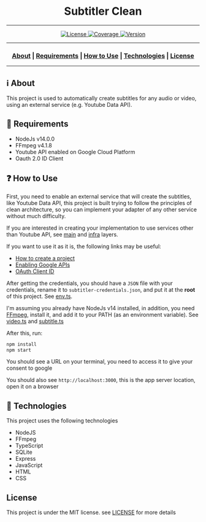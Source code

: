 <h1 align="center">Subtitler Clean</h1>

---

<p align="center">
  <a href="LICENSE">
    <img alt="License" src="https://img.shields.io/badge/license-MIT-%23F8952D">
  </a>
  <a href="#">
    <img alt="Coverage" src="https://img.shields.io/badge/coverage-100%25-brightgreen">
  </a>
  <a href="package.json">
    <img alt="Version" src="https://img.shields.io/badge/version-v1.0.0-orange">
  </a>
</p>

---

<h3 align="center">
  <a href="#information_source-about">About</a>&nbsp;|
  <a href="#seedling-requirements">Requirements</a>&nbsp;|
  <a href="#question-how-to-use">How to Use</a>&nbsp;|
  <a href="#rocket-technologies">Technologies</a>&nbsp;|
  <a href="#license">License</a>
</h3>

---

## :information_source: About

This project is used to automatically create subtitles for any audio or video, using an external service (e.g. Youtube Data API).

## :seedling: Requirements

- NodeJs v14.0.0
- FFmpeg v4.1.8
- Youtube API enabled on Google Cloud Platform
- Oauth 2.0 ID Client

## :question: How to Use

First, you need to enable an external service that will create the subtitles, like Youtube Data API, this project is built trying to follow the principles of clean architecture, so you can implement your adapter of any other service without much difficulty.

If you are interested in creating your implementation to use services other than Youtube API, see [main](/src/main) and [infra](/src/infra) layers.

If you want to use it as it is, the following links may be useful:

- [How to create a project](https://developers.google.com/workspace/guides/create-project)
- [Enabling Google APIs](https://developers.google.com/workspace/guides/enable-apis)
- [OAuth Client ID](https://developers.google.com/workspace/guides/create-credentials#oauth-client-id)

After getting the credentials, you should have a `JSON` file with your credentials, rename it to `subtitler-credentials.json`, and put it at the **root** of this project. See [env.ts](/src/main/config/env.ts).

I'm assuming you already have NodeJs v14 installed, in addition, you need [FFmpeg](https://ffmpeg.org/), install it, and add it to your PATH (as an environment variable). See [video.ts](/src/infra/disk/local/video-from-audio-storage/video.ts) and [subtitle.ts](/src/infra/external/youtube-api/subtitle-service/subtitle.ts)

After this, run:

```bash
npm install
npm start
```

You should see a URL on your terminal, you need to access it to give your consent to google

You should also see `http://localhost:3000`, this is the app server location, open it on a browser

## :rocket: Technologies

This project uses the following technologies

- NodeJS
- FFmpeg
- TypeScript
- SQLite
- Express
- JavaScript
- HTML
- CSS

## License

This project is under the MIT license. see [LICENSE](LICENSE) for more details

